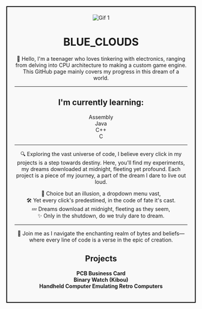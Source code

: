 <div style="border: 2px solid black; padding: 20px; background-color: #f9f9f9; text-align: center;">
  <img src="https://i0.wp.com/media1.giphy.com/media/fUpvkRuLKE4xMBJLvH/200.gif" alt="Gif 1">

  <h1>BLUE_CLOUDS</h1>

  <p>👋 Hello, I'm a teenager who loves tinkering with electronics, ranging from delving into CPU architecture to making a custom game engine. This GitHub page mainly covers my progress in this dream of a world.</p>

  <hr>

  <h2>I'm currently learning:</h2>
  <ul style="list-style: none; padding: 0;">
    <li>Assembly</li>
    <li>Java</li>
    <li>C++</li>
    <li>C</li>
  </ul>

  <hr>

  <p>🔍 Exploring the vast universe of code, I believe every click in my projects is a step towards destiny. Here, you'll find my experiments, my dreams downloaded at midnight, fleeting yet profound. Each project is a piece of my journey, a part of the dream I dare to live out loud.</p>

  <p>👾 Choice but an illusion, a dropdown menu vast,<br>
  🛠 Yet every click's predestined, in the code of fate it's cast.<br>
  💤 Dreams download at midnight, fleeting as they seem,<br>
  ✨ Only in the shutdown, do we truly dare to dream.</p>

  <hr>

  <p>🚀 Join me as I navigate the enchanting realm of bytes and beliefs—where every line of code is a verse in the epic of creation.</p>

  <h2>Projects</h2>
  <ul style="list-style: none; padding: 0;">
    <li><b>PCB Business Card</b></li>
    <li><b>Binary Watch (Kibou)</b></li>
    <li><b>Handheld Computer Emulating Retro Computers</b></li>
  </ul>
</div>
